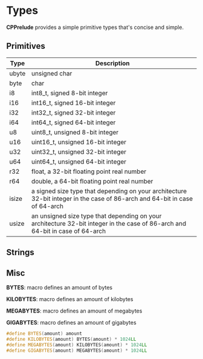 # Types

**CPPrelude** provides a simple primitive types that's concise and simple.

## Primitives

| Type  | Description                              |
| ----- | ---------------------------------------- |
| ubyte | unsigned char                            |
| byte  | char                                     |
| i8    | int8_t, signed 8-bit integer             |
| i16   | int16_t, signed 16-bit integer           |
| i32   | int32_t, signed 32-bit integer           |
| i64   | int64_t, signed 64-bit integer           |
| u8    | uint8_t, unsigned 8-bit integer          |
| u16   | uint16_t, unsigned 16-bit integer        |
| u32   | uint32_t, unsigned 32-bit integer        |
| u64   | uint64_t, unsigned 64-bit integer        |
| r32   | float, a 32-bit floating point real number |
| r64   | double, a 64-bit floating point real number |
| isize | a signed size type that depending on your architecture 32-bit integer in the case of 86-arch and 64-bit in case of 64-arch |
| usize | an unsigned size type that depending on your architecture 32-bit integer in the case of 86-arch and 64-bit in case of 64-arch |

## Strings



## Misc

**BYTES**: macro defines an amount of bytes

**KILOBYTES**: macro defines an amount of kilobytes

**MEGABYTES**: macro defines an amount of megabytes

**GIGABYTES**: macro defines an amount of gigabytes

```c++
#define BYTES(amount) amount
#define KILOBYTES(amount) BYTES(amount) * 1024LL
#define MEGABYTES(amount) KILOBYTES(amount) * 1024LL
#define GIGABYTES(amount) MEGABYTES(amount) * 1024LL
```

